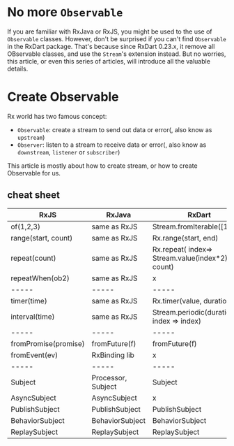 # No more `Observable`
If you are familiar with RxJava or RxJS, you might be used to the use of `Observable` classes. However, don't be surprised if you can't find `Observable` in the RxDart package. That's because since RxDart 0.23.x, it remove all OBservable classes, and use the `Stream`'s extension instead. But no worries, this article, or even this series of articles, will introduce all the valuable details. 

# Create Observable
Rx world has two famous concept:
* `Observable`: create a stream to send out data or error(, also know as `upstream`)
* `Observer`: listen to a stream to receive data or error(, also know as `downstream`, `listener` or `subscriber`)

This article is mostly about how to create stream, or how to create Observable for us. 

## cheat sheet
| RxJS                 | RxJava             | RxDart                                           |
|----------------------|--------------------|--------------------------------------------------|
| of(1,2,3)            | same as RxJS       | Stream.fromIterable([1,2,3])                     |
| range(start, count)  | same as RxJS       | Rx.range(start, end)                             |
| repeat(count)        | same as RxJS       | Rx.repeat( index=> Stream.value(index*2), count) |
| repeatWhen(ob2)      | same as RxJS       | x                                                |
| -----                | -----              | -----                                            |
| timer(time)          | same as RxJS       | Rx.timer(value, duration)                        |
| interval(time)       | same as RxJS       | Stream.periodic(duration, index => index)        |
| -----                | -----              | -----                                            |
| fromPromise(promise) | fromFuture(f)      | fromFuture(f)                                    |
| fromEvent(ev)        | RxBinding lib      | x                                                |
| -----                | -----              | -----                                            |
| Subject              | Processor, Subject | Subject                                          |
| AsyncSubject         | AsyncSubject       | x                                                |
| PublishSubject       | PublishSubject     | PublishSubject                                   |
| BehaviorSubject      | BehaviorSubject    | BehaviorSubject                                  |
| ReplaySubject        | ReplaySubject      | ReplaySubject                                    |

